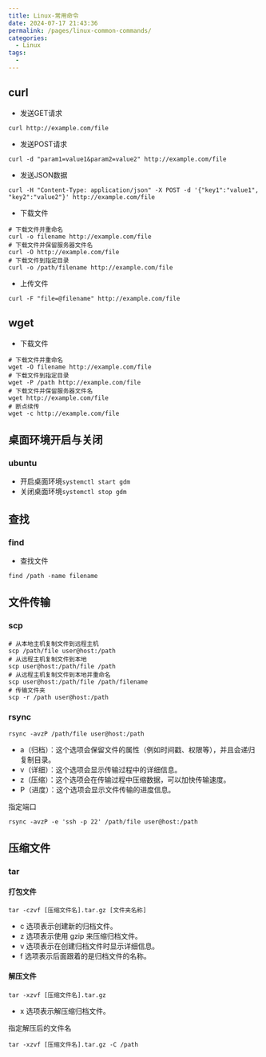 ```yaml
---
title: Linux-常用命令
date: 2024-07-17 21:43:36
permalink: /pages/linux-common-commands/
categories:
  - Linux
tags:
  - 
---
```


## curl

- 发送GET请求

```shell
curl http://example.com/file
```

- 发送POST请求

```shell
curl -d "param1=value1&param2=value2" http://example.com/file
```

- 发送JSON数据

```shell
curl -H "Content-Type: application/json" -X POST -d '{"key1":"value1", "key2":"value2"}' http://example.com/file
```

- 下载文件

```shell
# 下载文件并重命名
curl -o filename http://example.com/file
# 下载文件并保留服务器文件名
curl -O http://example.com/file
# 下载文件到指定目录
curl -o /path/filename http://example.com/file

```

- 上传文件

```shell
curl -F "file=@filename" http://example.com/file
```

## wget

- 下载文件

```shell
# 下载文件并重命名
wget -O filename http://example.com/file
# 下载文件到指定目录
wget -P /path http://example.com/file
# 下载文件并保留服务器文件名
wget http://example.com/file
# 断点续传
wget -c http://example.com/file

```

## 桌面环境开启与关闭

### ubuntu
- 开启桌面环境`systemctl start gdm`
- 关闭桌面环境`systemctl stop gdm`


## 查找

### find

- 查找文件

```shell
find /path -name filename
```

## 文件传输

### scp

```shell
# 从本地主机复制文件到远程主机
scp /path/file user@host:/path
# 从远程主机复制文件到本地
scp user@host:/path/file /path
# 从远程主机复制文件到本地并重命名
scp user@host:/path/file /path/filename
# 传输文件夹
scp -r /path user@host:/path
```

### rsync

```
rsync -avzP /path/file user@host:/path
```

- a（归档）：这个选项会保留文件的属性（例如时间戳、权限等），并且会递归复制目录。
- v（详细）：这个选项会显示传输过程中的详细信息。
- z（压缩）：这个选项会在传输过程中压缩数据，可以加快传输速度。
- P（进度）：这个选项会显示文件传输的进度信息。

指定端口

```shell
rsync -avzP -e 'ssh -p 22' /path/file user@host:/path
```

## 压缩文件

### tar

#### 打包文件

```shell
tar -czvf [压缩文件名].tar.gz [文件夹名称]

```

- c 选项表示创建新的归档文件。
- z 选项表示使用 gzip 来压缩归档文件。
- v 选项表示在创建归档文件时显示详细信息。
- f 选项表示后面跟着的是归档文件的名称。

#### 解压文件

```shell
tar -xzvf [压缩文件名].tar.gz
```

- x 选项表示解压缩归档文件。

指定解压后的文件名

```shell
tar -xzvf [压缩文件名].tar.gz -C /path
```
